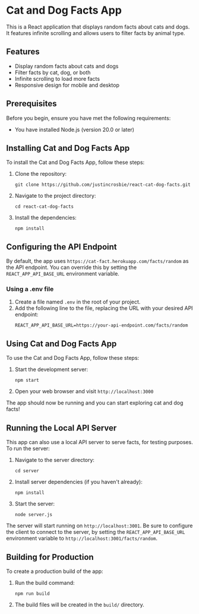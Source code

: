 # Cat and Dog Facts App

This is a React application that displays random facts about cats and dogs. It features infinite scrolling and allows users to filter facts by animal type.

## Features

- Display random facts about cats and dogs
- Filter facts by cat, dog, or both
- Infinite scrolling to load more facts
- Responsive design for mobile and desktop

## Prerequisites

Before you begin, ensure you have met the following requirements:

- You have installed Node.js (version 20.0 or later)

## Installing Cat and Dog Facts App

To install the Cat and Dog Facts App, follow these steps:

1. Clone the repository:
   ```
   git clone https://github.com/justincrosbie/react-cat-dog-facts.git
   ```
2. Navigate to the project directory:
   ```
   cd react-cat-dog-facts
   ```
3. Install the dependencies:
   ```
   npm install
   ```

## Configuring the API Endpoint

By default, the app uses `https://cat-fact.herokuapp.com/facts/random` as the API endpoint. You can override this by setting the `REACT_APP_API_BASE_URL` environment variable.

### Using a .env file

1. Create a file named `.env` in the root of your project.
2. Add the following line to the file, replacing the URL with your desired API endpoint:
   ```
   REACT_APP_API_BASE_URL=https://your-api-endpoint.com/facts/random
   ```

## Using Cat and Dog Facts App

To use the Cat and Dog Facts App, follow these steps:

1. Start the development server:
   ```
   npm start
   ```
2. Open your web browser and visit `http://localhost:3000`

The app should now be running and you can start exploring cat and dog facts!

## Running the Local API Server

This app can also use a local API server to serve facts, for testing purposes. To run the server:

1. Navigate to the server directory:
   ```
   cd server
   ```
2. Install server dependencies (if you haven't already):
   ```
   npm install
   ```
3. Start the server:
   ```
   node server.js
   ```

The server will start running on `http://localhost:3001`.
Be sure to configure the client to connect to the server, by setting the `REACT_APP_API_BASE_URL` environment variable to `http://localhost:3001/facts/random`.

## Building for Production

To create a production build of the app:

1. Run the build command:
   ```
   npm run build
   ```
2. The build files will be created in the `build/` directory.
